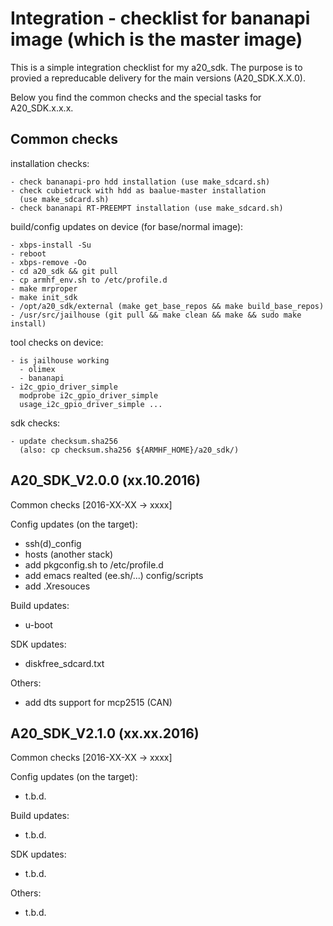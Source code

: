 Integration - checklist for bananapi image (which is the master image)
======================================================================

This is a simple integration checklist for my a20_sdk. The purpose is to provied a repreducable delivery for the main versions (A20_SDK.X.X.0). 

Below you find the common checks and the special tasks for A20_SDK.x.x.x.


Common checks
-------------

installation checks:

	- check bananapi-pro hdd installation (use make_sdcard.sh)
	- check cubietruck with hdd as baalue-master installation
	  (use make_sdcard.sh)
	- check bananapi RT-PREEMPT installation (use make_sdcard.sh)

build/config updates on device (for base/normal image):

	- xbps-install -Su
	- reboot
	- xbps-remove -Oo
	- cd a20_sdk && git pull
	- cp armhf_env.sh to /etc/profile.d
	- make mrproper
	- make init_sdk
	- /opt/a20_sdk/external (make get_base_repos && make build_base_repos)
	- /usr/src/jailhouse (git pull && make clean && make && sudo make install)

tool checks on device:

	- is jailhouse working
	  - olimex 
	  - bananapi
	- i2c_gpio_driver_simple 
	  modprobe i2c_gpio_driver_simple
	  usage_i2c_gpio_driver_simple ...

sdk checks:

	- update checksum.sha256 
	  (also: cp checksum.sha256 ${ARMHF_HOME}/a20_sdk/)


A20_SDK_V2.0.0 (xx.10.2016)
---------------------------

Common checks                                               [2016-XX-XX -> xxxx]

Config updates (on the target):
- ssh(d)_config
- hosts (another stack)
- add pkgconfig.sh to /etc/profile.d
- add emacs realted (ee.sh/...) config/scripts
- add .Xresouces

Build updates:
- u-boot

SDK updates:
- diskfree_sdcard.txt 

Others:
- add dts support for mcp2515 (CAN)


A20_SDK_V2.1.0 (xx.xx.2016)
---------------------------

Common checks                                               [2016-XX-XX -> xxxx]

Config updates (on the target):
- t.b.d.

Build updates:
- t.b.d.

SDK updates:
- t.b.d.

Others:
- t.b.d.
